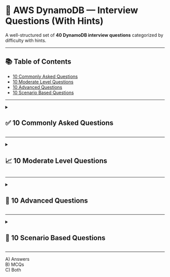 # 🧠 AWS DynamoDB — Interview Questions (With Hints)

A well-structured set of **40 DynamoDB interview questions** categorized by difficulty with hints.

---

## 📚 Table of Contents
- [10 Commonly Asked Questions](#-10-commonly-asked-questions)
- [10 Moderate Level Questions](#-10-moderate-level-questions)
- [10 Advanced Questions](#-10-advanced-questions)
- [10 Scenario Based Questions](#-10-scenario-based-questions)

---

<details>
<summary><h2>✅ 10 Commonly Asked Questions</h2></summary>

| No. | Question | Hint |
|-----|-----------|-------|
| 1 | What is DynamoDB? | Fully managed NoSQL key-value/document store |
| 2 | Difference between RDS and DynamoDB? | SQL vs NoSQL + scaling |
| 3 | What is a Partition Key? | Determines data distribution |
| 4 | What is Sort Key used for? | Sorts items within same PK |
| 5 | What are RCU and WCU? | Read/Write capacity units |
| 6 | What is DynamoDB On-Demand capacity mode? | Pay per request |
| 7 | What is a DynamoDB Item & Attribute? | Row & column equivalent |
| 8 | What is eventually consistent vs strongly consistent read? | Consistency models |
| 9 | What is TTL in DynamoDB? | Auto-delete item after time |
| 10 | What is DynamoDB Stream? | Change log of item-level modifications |

</details>

---

<details>
<summary><h2>📈 10 Moderate Level Questions</h2></summary>

| No. | Question | Hint |
|-----|-----------|-------|
| 1 | What is a GSI and why do we use it? | Query with different PK/SK |
| 2 | Explain LSI and its limitation. | Must be created at table creation |
| 3 | What is DAX? | In-memory caching layer |
| 4 | Difference between Scan and Query? | Query is efficient, Scan scans full table |
| 5 | What is a hot partition in DynamoDB? | Too many requests to same PK |
| 6 | How does DynamoDB auto-scaling work? | Adjusts RCU/WCU |
| 7 | What are conditional writes? | Write only if condition meets |
| 8 | What is PartiQL? | SQL-like query language for DynamoDB |
| 9 | What is BatchGetItem & BatchWriteItem? | Bulk operations |
| 10 | What is Global Table in DynamoDB? | Multi-region replication |

</details>

---

<details>
<summary><h2>🚀 10 Advanced Questions</h2></summary>

| No. | Question | Hint |
|-----|-----------|-------|
| 1 | How does DynamoDB maintain performance at scale? | Partitioning + adaptive capacity |
| 2 | Explain Adaptive Capacity. | Auto redistributes throughput |
| 3 | How does DynamoDB ensure high availability? | Multi-AZ replication |
| 4 | Describe strategies to prevent hot partitions. | Randomize PK, write sharding |
| 5 | Difference between GSI vs LSI (deep explanation)? | Re-indexing, consistency, storage |
| 6 | How does DynamoDB Streams integrate with Lambda? | Trigger on change events |
| 7 | How does DynamoDB handle transactional operations? | ACID transactions support |
| 8 | Explain item size limits & best practices. | 400 KB limit |
| 9 | When would you use Single-table design? | High-scale, flexible schema |
| 10 | Compare DynamoDB vs MongoDB vs Cassandra. | Architecture + scaling tradeoffs |

</details>

---

<details>
<summary><h2>🎯 10 Scenario Based Questions</h2></summary>

| Scenario | Question | Hint |
|-----------|-------------|--------|
| E-commerce Orders | You need to fetch all orders of a user sorted by date. How will you design PK & SK? | PK = UserID, SK = OrderDate |
| Chat App | Support chat messages sorted by timestamp. Table structure? | PK = ChatRoomID, SK = Timestamp |
| Leaderboard | Need top 10 players globally. How do you design? | Use GSI on Score |
| IoT Devices | 10M devices sending data/sec → avoid hot partitions? | PK randomization / sharding |
| Multi-Region App | App should be globally available with low latency. Solution? | DynamoDB Global Tables |
| Audit Logs | Store logs & auto-delete after 30 days. How? | TTL attribute |
| Banking | Need ACID transactions for balance update. Feature? | DynamoDB Transactions |
| High Read Traffic | 200K reads/sec. Improve performance? | DAX or caching |
| Real-time Analytics | Want to stream changes to S3 for analytics. How? | Kinesis via Streams |
| Multi-Tenant App | Prevent tenant data from mixing. DB design? | TenantID as PK namespace |

</details>

---

A) Answers  
B) MCQs  
C) Both
